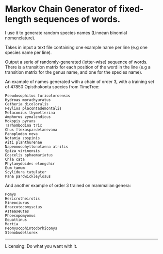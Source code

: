 Markov Chain Generator of fixed-length sequences of words.
==========================================================

I use it to generate random species names (Linnean binomial nomenclature).

Takes in input a text file containing one example name per line (e.g one
species name per line).

Output a serie of randomly-generated (letter-wise) sequence of words.
There is a transition matrix for each position of the word in the line (e.g a
transition matrix for the genus name, and one for the species name).

An example of names generated with a chain of order 3, with a training set of
47850 Opisthokonta species from TimeTree:

    Pseudosophilus furicoloroensis
    Hydroas morachyuratus
    Cetheria dicoloralis
    Feylios placontademontalis
    Melaconius thymetterina
    Amphorus zymalendicus
    Mokopis pyrans
    Tarhombodina trix
    Chus flexaspardelanevana
    Panoplodon neva
    Notamia zospinis
    Aiti planthurenae
    Napeonocohyllonotaena atrilis
    Spiza virinensis
    Eoscelis sphaemariatus
    Chla cata
    Phylamydoides elongchir
    Eum tanum
    Scylidura tatulater
    Pana pardwickleylosus

And another example of order 3 trained on mammalian genera:

    Pomys
    Hericrotheirotis
    Mineociurus
    Braccotocomyscius
    Asteaseutes
    Phoecopomyomus
    Equattinus
    Martia
    Peomyscophintodorhicomys
    Stenobudellorex

---
Licensing: Do what you want with it.
